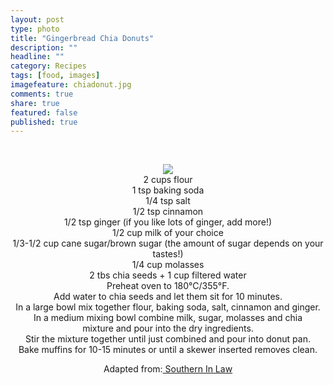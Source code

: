 ```yaml
---
layout: post
type: photo
title: "Gingerbread Chia Donuts"
description: ""
headline: ""
category: Recipes
tags: [food, images]
imagefeature: chiadonut.jpg
comments: true
share: true
featured: false
published: true
---
```


&nbsp;

<center><img src="http://i1208.photobucket.com/albums/cc370/apegg23/IMG_0439_zps4def7210.jpg"></center>
<div style="text-align: center;">2 cups flour</div>
<div style="text-align: center;">1 tsp baking soda</div>
<div style="text-align: center;">1/4 tsp salt</div>
<div style="text-align: center;">1/2 tsp cinnamon</div>
<div style="text-align: center;">1/2 tsp ginger (if you like lots of ginger, add more!)</div>
<div style="text-align: center;">1/2 cup milk of your choice</div>
<div style="text-align: center;">1/3-1/2 cup cane sugar/brown sugar (the amount of sugar depends on your tastes!)</div>
<div style="text-align: center;">1/4 cup molasses</div>
<div style="text-align: center;">2 tbs chia seeds + 1 cup filtered water</div>
<div style="text-align: center;"></div>
<div style="text-align: center;">Preheat oven to 180°C/355°F.</div>
<div style="text-align: center;">Add water to chia seeds and let them sit for 10 minutes.</div>
<div style="text-align: center;">In a large bowl mix together flour, baking soda, salt, cinnamon and ginger.</div>
<div style="text-align: center;">In a medium mixing bowl combine milk, sugar, molasses and chia mixture and pour into the dry ingredients.</div>
<div style="text-align: center;">Stir the mixture together until just combined and pour into donut pan.</div>
<div style="text-align: center;">Bake muffins for 10-15 minutes or until a skewer inserted removes clean.</div>
<p style="text-align: center;"></p>
<p style="text-align: center;"></p>
<p style="text-align: center;">Adapted from:<a href="http://www.southerninlaw.com/2012/08/recipe-healthy-gingerbread-muffins-gluten-free.html" target="_blank"> Southern In Law</a></p>
<p style="text-align: center;"></p>